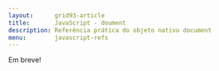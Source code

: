 ```yaml
---
layout:      grid93-article
title:       JavaScript - doument
description: Referência prática do objeto nativo document
menu:        javascript-refs
---
```



Em breve!